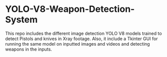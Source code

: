# YOLO-V8-Weapon-Detection-System
This repo includes the different image detection YOLO V8 models trained to detect Pistols and knives in Xray footage. Also, it include a Tkinter GUI for running the same model on inputted images and videos and detecting weapons in the inputs.
